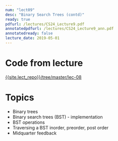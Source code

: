 ```yaml
---
num: "lect09"
desc: "Binary Search Trees (contd)"
ready: true
pdfurl: /lectures/CS24_Lecture9.pdf
annotatedpdfurl: /lectures/CS24_Lecture9_ann.pdf
annotatedready: false
lecture_date: 2019-05-01	
---
```



# Code from lecture
[{{site.lect_repo}}/tree/master/lec-08]({{site.lect_repo}}/tree/master/lec-08)

# Topics
* Binary trees
* Binary search trees (BST) - implementation
* BST operations 
* Traversing a BST inorder, preorder, post order
* Midquarter feedback